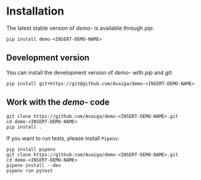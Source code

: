 # Installation

The latest stable version of _demo-<INSERT-DEMO-NAME>_ is available through _pip_:
```
pip install demo-<INSERT-DEMO-NAME>
```

## Development version

You can install the development version of _demo-<INSERT-DEMO-NAME>_ with _pip_ and _git_:
```
pip install git+https://git@github.com/Avaiga/demo-<INSERT-DEMO-NAME>
```

## Work with the _demo-<INSERT-DEMO-NAME>_ code
```
git clone https://github.com/Avaiga/demo-<INSERT-DEMO-NAME>.git
cd demo-<INSERT-DEMO-NAME>
pip install .
```

If you want to run tests, please install `Pipenv`:
```
pip install pipenv
git clone https://github.com/Avaiga/demo-<INSERT-DEMO-NAME>.git
cd demo-<INSERT-DEMO-NAME>
pipenv install --dev
pipenv run pytest
```
